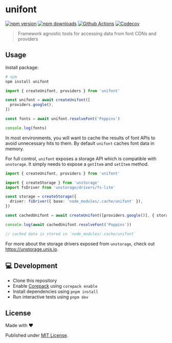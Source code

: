 # unifont

[![npm version][npm-version-src]][npm-version-href]
[![npm downloads][npm-downloads-src]][npm-downloads-href]
[![Github Actions][github-actions-src]][github-actions-href]
[![Codecov][codecov-src]][codecov-href]

> Framework agnostic tools for accessing data from font CDNs and providers

## Usage

Install package:

```sh
# npm
npm install unifont
```

```js
import { createUnifont, providers } from 'unifont'

const unifont = await createUnifont([
  providers.google(),
])

const fonts = await unifont.resolveFont('Poppins')

console.log(fonts)
```

In most environments, you will want to cache the results of font APIs to avoid unnecessary hits to them. By default `unifont` caches font data in memory.

For full control, `unifont` exposes a storage API which is compatible with `unstorage`. It simply needs to expose a `getItem` and `setItem` method.

```ts
import { createUnifont, providers } from 'unifont'

import { createStorage } from 'unstorage'
import fsDriver from 'unstorage/drivers/fs-lite'

const storage = createStorage({
  driver: fsDriver({ base: 'node_modules/.cache/unifont' }),
})

const cachedUnifont = await createUnifont([providers.google()], { storage })

console.log(await cachedUnifont.resolveFont('Poppins'))

// cached data is stored in `node_modules/.cache/unifont`
```

For more about the storage drivers exposed from `unstorage`, check out https://unstorage.unjs.io.

## 💻 Development

- Clone this repository
- Enable [Corepack](https://github.com/nodejs/corepack) using `corepack enable`
- Install dependencies using `pnpm install`
- Run interactive tests using `pnpm dev`

## License

Made with ❤️

Published under [MIT License](./LICENCE).

<!-- Badges -->

[npm-version-src]: https://img.shields.io/npm/v/unifont?style=flat-square
[npm-version-href]: https://npmjs.com/package/unifont
[npm-downloads-src]: https://img.shields.io/npm/dm/unifont?style=flat-square
[npm-downloads-href]: https://npm.chart.dev/unifont
[github-actions-src]: https://img.shields.io/github/workflow/status/unjs/unifont/ci/main?style=flat-square
[github-actions-href]: https://github.com/unjs/unifont/actions?query=workflow%3Aci
[codecov-src]: https://img.shields.io/codecov/c/gh/unjs/unifont/main?style=flat-square
[codecov-href]: https://codecov.io/gh/unjs/unifont
